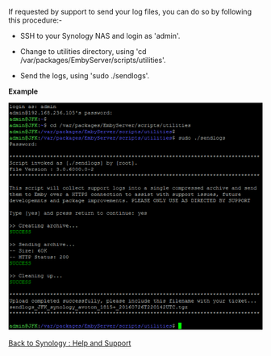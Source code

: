 If requested by support to send your log files, you can do so by following this procedure:-

* SSH to your Synology NAS and login as 'admin'.

* Change to utilities directory, using 'cd /var/packages/EmbyServer/scripts/utilities'.

* Send the logs, using 'sudo ./sendlogs'.

__Example__

![Synology : How to Send us Support Logs](images/synology/Synology-How-to-Send-us-Support-Logs.png "Synology : How to Send us Support Logs")

[Back to Synology : Help and Support](https://github.com/MediaBrowser/Wiki/wiki/Synology-:-Help-and-Support)
